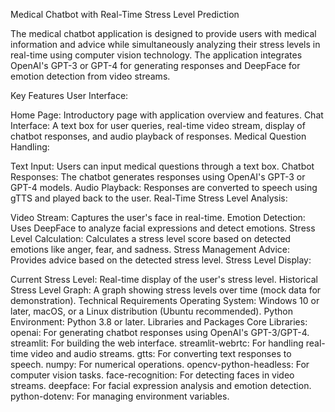 Medical Chatbot with Real-Time Stress Level Prediction

The medical chatbot application is designed to provide users with medical information and advice while simultaneously analyzing their stress levels in real-time using computer vision technology. The application integrates OpenAI's GPT-3 or GPT-4 for generating responses and DeepFace for emotion detection from video streams.

Key Features
User Interface:

Home Page: Introductory page with application overview and features.
Chat Interface: A text box for user queries, real-time video stream, display of chatbot responses, and audio playback of responses.
Medical Question Handling:

Text Input: Users can input medical questions through a text box.
Chatbot Responses: The chatbot generates responses using OpenAI's GPT-3 or GPT-4 models.
Audio Playback: Responses are converted to speech using gTTS and played back to the user.
Real-Time Stress Level Analysis:

Video Stream: Captures the user's face in real-time.
Emotion Detection: Uses DeepFace to analyze facial expressions and detect emotions.
Stress Level Calculation: Calculates a stress level score based on detected emotions like anger, fear, and sadness.
Stress Management Advice: Provides advice based on the detected stress level.
Stress Level Display:

Current Stress Level: Real-time display of the user's stress level.
Historical Stress Level Graph: A graph showing stress levels over time (mock data for demonstration).
Technical Requirements
Operating System: Windows 10 or later, macOS, or a Linux distribution (Ubuntu recommended).
Python Environment: Python 3.8 or later.
Libraries and Packages
Core Libraries:
openai: For generating chatbot responses using OpenAI's GPT-3/GPT-4.
streamlit: For building the web interface.
streamlit-webrtc: For handling real-time video and audio streams.
gtts: For converting text responses to speech.
numpy: For numerical operations.
opencv-python-headless: For computer vision tasks.
face-recognition: For detecting faces in video streams.
deepface: For facial expression analysis and emotion detection.
python-dotenv: For managing environment variables.
